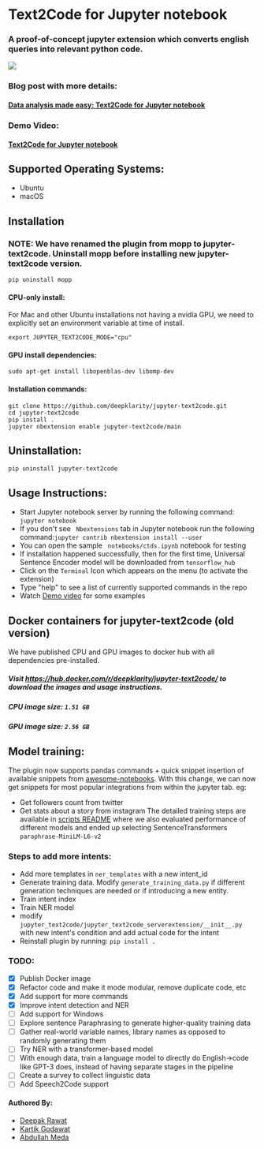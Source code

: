 # Text2Code for Jupyter notebook
### A proof-of-concept jupyter extension which converts english queries into relevant python code. 


![](jupyter-text2code-demo.gif)

### Blog post with more details:
#### [Data analysis made easy: Text2Code for Jupyter notebook](https://towardsdatascience.com/data-analysis-made-easy-text2code-for-jupyter-notebook-5380e89bb493?source=friends_link&sk=2c46fff2c31f7fe59b667350e4596b18)

### Demo Video:
#### [Text2Code for Jupyter notebook](https://www.youtube.com/watch?v=3gZ7_9W-TJs)

## Supported Operating Systems:
- Ubuntu
- macOS

## Installation

### NOTE: We have renamed the plugin from mopp to jupyter-text2code. Uninstall mopp before installing new jupyter-text2code version.
```
pip uninstall mopp
```

#### CPU-only install:
For Mac and other Ubuntu installations not having a nvidia GPU, we need to explicitly set an environment variable at time of install.
```
export JUPYTER_TEXT2CODE_MODE="cpu"

```

#### GPU install dependencies:
```
sudo apt-get install libopenblas-dev libomp-dev
```

#### Installation commands:

```
git clone https://github.com/deepklarity/jupyter-text2code.git
cd jupyter-text2code
pip install .
jupyter nbextension enable jupyter-text2code/main

```

## Uninstallation:
```
pip uninstall jupyter-text2code
```

## Usage Instructions:

- Start Jupyter notebook server by running the following command: ``` jupyter notebook ```
- If you don't see ``` Nbextensions```  tab in Jupyter notebook run the following command:``` jupyter contrib nbextension install --user ```
- You can open the sample ``` notebooks/ctds.ipynb```  notebook for testing
- If installation happened successfully, then for the first time, Universal Sentence Encoder model will be downloaded from `tensorflow_hub`
- Click on the `Terminal` Icon which appears on the menu (to activate the extension)
- Type "help" to see a list of currently supported commands in the repo
- Watch [Demo video](https://www.youtube.com/watch?v=3gZ7_9W-TJs) for some examples

## Docker containers for jupyter-text2code (old version)

We have published CPU and GPU images to docker hub with all dependencies pre-installed.
##### Visit https://hub.docker.com/r/deepklarity/jupyter-text2code/ to download the images and usage instructions.

##### CPU image size: ``` 1.51 GB ``` 
##### GPU image size: ``` 2.56 GB ```

## Model training:
The plugin now supports pandas commands + quick snippet insertion of available snippets from [awesome-notebooks](https://github.com/jupyter-naas/awesome-notebooks). With this change, we can now get snippets for most popular integrations from within the jupyter tab. eg:
- Get followers count from twitter
- Get stats about a story from instagram
The detailed training steps are available in [scripts README](scripts/README.md) where we also evaluated performance of different models and ended up selecting SentenceTransformers `paraphrase-MiniLM-L6-v2` 


### Steps to add more intents:
- Add more templates in `ner_templates` with a new intent_id
- Generate training data. Modify `generate_training_data.py` if different generation techniques are needed or if introducing a new entity.
- Train intent index
- Train NER model
- modify `jupyter_text2code/jupyter_text2code_serverextension/__init__.py` with new intent's condition and add actual code for the intent
- Reinstall plugin by running: `pip install .`

### TODO:

- [x] Publish Docker image
- [X] Refactor code and make it mode modular, remove duplicate code, etc
- [X] Add support for more commands
- [X] Improve intent detection and NER
- [ ] Add support for Windows
- [ ] Explore sentence Paraphrasing to generate higher-quality training data
- [ ] Gather real-world variable names, library names as opposed to randomly generating them
- [ ] Try NER with a transformer-based model
- [ ] With enough data, train a language model to directly do English->code like GPT-3 does, instead of having separate stages in the pipeline
- [ ] Create a survey to collect linguistic data
- [ ] Add Speech2Code support

#### Authored By:

- [Deepak Rawat](https://twitter.com/dsr_ai)
- [Kartik Godawat](https://twitter.com/kartik_godawat)
- [Abdullah Meda](https://www.linkedin.com/in/abdmeda/)
